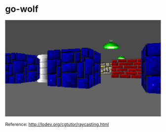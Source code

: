 # go-wolf

![screenshot](https://raw.githubusercontent.com/andreas-jonsson/go-wolf/master/doc/screenshot.png "Screen Shot")

Reference: http://lodev.org/cgtutor/raycasting.html
